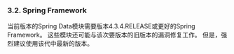 ### 3.2. Spring Framework

当前版本的Spring Data模块需要版本4.3.4.RELEASE或更好的Spring Framework。 这些模块还可能与该次要版本的旧版本的漏洞修复工作。 但是，强烈建议使用该代中最新的版本。

